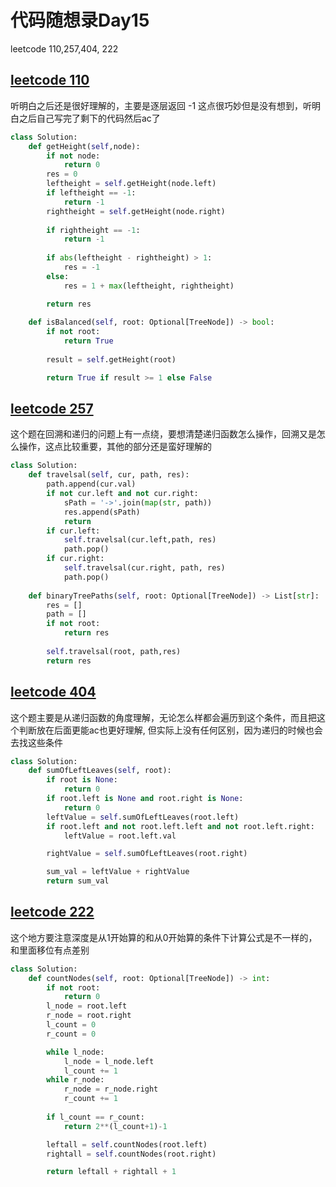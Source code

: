 # 代码随想录Day15

leetcode 110,257,404, 222

## [leetcode 110](https://leetcode.com/problems/balanced-binary-tree/)

听明白之后还是很好理解的，主要是逐层返回 -1 这点很巧妙但是没有想到，听明白之后自己写完了剩下的代码然后ac了

```Python
class Solution:
    def getHeight(self,node):
        if not node:
            return 0
        res = 0
        leftheight = self.getHeight(node.left)
        if leftheight == -1:
            return -1
        rightheight = self.getHeight(node.right)
        
        if rightheight == -1:
            return -1
        
        if abs(leftheight - rightheight) > 1:
            res = -1
        else:
            res = 1 + max(leftheight, rightheight)

        return res
        
    def isBalanced(self, root: Optional[TreeNode]) -> bool:
        if not root:
            return True
        
        result = self.getHeight(root)

        return True if result >= 1 else False
```

## [leetcode 257](https://leetcode.com/problems/binary-tree-paths/)
这个题在回溯和递归的问题上有一点绕，要想清楚递归函数怎么操作，回溯又是怎么操作，这点比较重要，其他的部分还是蛮好理解的

```Python
class Solution:
    def travelsal(self, cur, path, res):
        path.append(cur.val)
        if not cur.left and not cur.right:
            sPath = '->'.join(map(str, path))
            res.append(sPath)
            return
        if cur.left:
            self.travelsal(cur.left,path, res)
            path.pop()
        if cur.right:
            self.travelsal(cur.right, path, res)
            path.pop()
    
    def binaryTreePaths(self, root: Optional[TreeNode]) -> List[str]:
        res = []
        path = []
        if not root:
            return res
        
        self.travelsal(root, path,res)
        return res
```
## [leetcode 404](https://leetcode.com/problems/binary-tree-paths/)
这个题主要是从递归函数的角度理解，无论怎么样都会遍历到这个条件，而且把这个判断放在后面更能ac也更好理解, 但实际上没有任何区别，因为递归的时候也会去找这些条件

```Python 
class Solution:
    def sumOfLeftLeaves(self, root):
        if root is None:
            return 0
        if root.left is None and root.right is None:
            return 0
        leftValue = self.sumOfLeftLeaves(root.left)  
        if root.left and not root.left.left and not root.left.right:  
            leftValue = root.left.val

        rightValue = self.sumOfLeftLeaves(root.right)  

        sum_val = leftValue + rightValue  
        return sum_val
```

## [leetcode 222](https://leetcode.com/problems/binary-tree-paths/)
这个地方要注意深度是从1开始算的和从0开始算的条件下计算公式是不一样的，和里面移位有点差别
```Python
class Solution:
    def countNodes(self, root: Optional[TreeNode]) -> int:
        if not root:
            return 0
        l_node = root.left
        r_node = root.right
        l_count = 0
        r_count = 0

        while l_node:
            l_node = l_node.left
            l_count += 1
        while r_node:
            r_node = r_node.right
            r_count += 1
        
        if l_count == r_count:
            return 2**(l_count+1)-1 

        leftall = self.countNodes(root.left)
        rightall = self.countNodes(root.right)

        return leftall + rightall + 1
```
